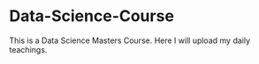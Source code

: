 # Data-Science-Course
This is a Data Science Masters Course. Here I will upload my daily teachings.
